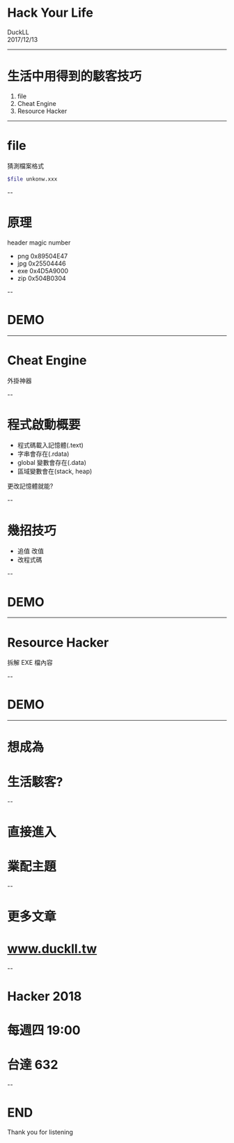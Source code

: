 # Hack Your Life

DuckLL  
2017/12/13 <!-- .element: align="right" -->

---

# 生活中用得到的駭客技巧

1. file
1. Cheat Engine
1. Resource Hacker

---

# file

猜測檔案格式

```sh
$file unkonw.xxx
```

--

# 原理

header magic number

- png 0x89504E47
- jpg 0x25504446
- exe 0x4D5A9000
- zip 0x504B0304

--

# DEMO

---

# Cheat Engine

外掛神器

--

# 程式啟動概要

- 程式碼載入記憶體(.text)
- 字串會存在(.rdata)
- global 變數會存在(.data)
- 區域變數會在(stack, heap)

更改記憶體就能?

--

# 幾招技巧

- 追值 改值
- 改程式碼

--

# DEMO

---

# Resource Hacker

拆解 EXE 檔內容

--

# DEMO

---

# 想成為

# 生活駭客?

--

# 直接進入

# 業配主題

--

# 更多文章

# www.duckll.tw

--

# Hacker 2018

# 每週四 19:00

# 台達 632

--

# END

Thank you for listening

